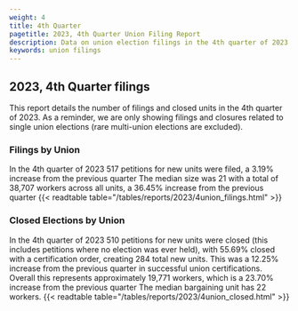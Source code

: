 ```yaml
---
weight: 4
title: 4th Quarter
pagetitle: 2023, 4th Quarter Union Filing Report
description: Data on union election filings in the 4th quarter of 2023
keywords: union filings
---
```


## 2023, 4th Quarter filings

This report details the number of filings and closed units in the 4th quarter of 2023. As a reminder, we are only showing filings and closures related to single union elections (rare multi-union elections are excluded).

### Filings by Union
In the 4th quarter of 2023 517 petitions for new units were filed, a 3.19% increase from the previous quarter The median size was 21 with a total of 38,707 workers across all units, a 36.45% increase from the previous quarter
{{< readtable table="/tables/reports/2023/4union_filings.html" >}}

### Closed Elections by Union
In the 4th quarter of 2023 510 petitions for new units were closed (this includes petitions where no election was ever held), with 55.69% closed with a certification order, creating 284 total new units. This was a 12.25% increase from the previous quarter in successful union certifications. Overall this represents approximately 19,771 workers, which is a 23.70% increase from the previous quarter The median bargaining unit has 22 workers.
{{< readtable table="/tables/reports/2023/4union_closed.html" >}}
